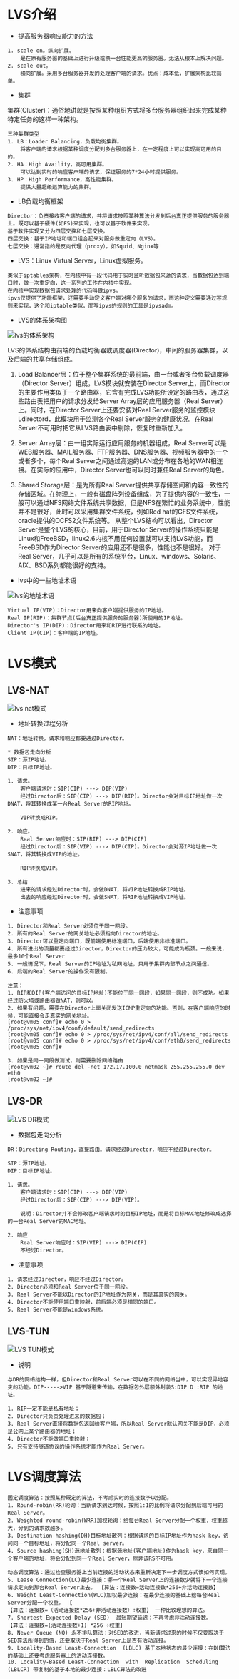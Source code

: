 # LVS介绍
* 提高服务器响应能力的方法
```
1. scale on。纵向扩展。
    是在原有服务器的基础上进行升级或换一台性能更高的服务器。无法从根本上解决问题。
2. scale out。
    横向扩展。采用多台服务器并发的处理客户端的请求。优点：成本低，扩展架构比较简单。
```

* 集群 

集群(Cluster)：通俗地讲就是按照某种组织方式将多台服务器组织起来完成某种特定任务的这样一种架构。
```
三种集群类型
1. LB：Loader Balancing，负载均衡集群。
    将客户端的请求根据某种调度分配到多台服务器上，在一定程度上可以实现高可用的目的。
2. HA：High Availity，高可用集群。
    可以达到实时的响应客户端的请求，保证服务的7*24小时提供服务。
3. HP：High Performance，高性能集群。
    提供大量超级运算能力的集群。
```

* LB负载均衡框架
```
Director：负责接收客户端的请求，并将请求按照某种算法分发到后台真正提供服务的服务器上。既可以基于硬件(如F5)来实现，也可以基于软件来实现。
基于软件实现又分为四层交换和七层交换。
四层交换：基于IP地址和端口组合起来对服务做重定向（LVS）。
七层交换：通常指的是反向代理（proxy），如Squid、Nginx等
```

* LVS：Linux Virtual Server，Linux虚拟服务。
```
类似于iptables架构，在内核中有一段代码用于实时监听数据包来源的请求，当数据包达到端口时，做一次重定向，这一系列的工作在内核中实现。
在内核中实现数据包请求处理的代码叫做ipvs。
ipvs仅提供了功能框架，还需要手动定义客户端对哪个服务的请求，而这种定义需要通过写规则来实现，这个和iptable类似，而写ipvs的规则的工具是ipvsadm。
```

* LVS的体系架构图

![lvs的体系架构](https://github.com/felix1115/Docs/blob/master/Images/lvs-1.png)


LVS的体系结构由前端的负载均衡器或调度器(Director)，中间的服务器集群，以及后端的共享存储组成。

1. Load Balancer层：位于整个集群系统的最前端，由一台或者多台负载调度器（Director Server）组成，LVS模块就安装在Director Server上，而Director的主要作用类似于一个路由器，它含有完成LVS功能所设定的路由表，通过这些路由表把用户的请求分发给Server Array层的应用服务器（Real Server）上。同时，在Director Server上还要安装对Real Server服务的监控模块Ldirectord，此模块用于监测各个Real Server服务的健康状况。在Real Server不可用时把它从LVS路由表中剔除，恢复时重新加入。

2. Server Array层：由一组实际运行应用服务的机器组成，Real Server可以是WEB服务器、MAIL服务器、FTP服务器、DNS服务器、视频服务器中的一个或者多个，每个Real Server之间通过高速的LAN或分布在各地的WAN相连接。在实际的应用中，Director Server也可以同时兼任Real Server的角色。

3. Shared Storage层：是为所有Real Server提供共享存储空间和内容一致性的存储区域。在物理上，一般有磁盘阵列设备组成，为了提供内容的一致性，一般可以通过NFS网络文件系统共享数据，但是NFS在繁忙的业务系统中，性能并不是很好，此时可以采用集群文件系统，例如Red hat的GFS文件系统，oracle提供的OCFS2文件系统等。
从整个LVS结构可以看出，Director Server是整个LVS的核心，目前，用于Director Server的操作系统只能是Linux和FreeBSD，linux2.6内核不用任何设置就可以支持LVS功能，而FreeBSD作为Director Server的应用还不是很多，性能也不是很好。
对于Real Server，几乎可以是所有的系统平台，Linux、windows、Solaris、AIX、BSD系列都能很好的支持。

* lvs中的一些地址术语

![lvs的地址术语](https://github.com/felix1115/Docs/blob/master/Images/lvs-2.png)

```
Virtual IP(VIP)：Director用来向客户端提供服务的IP地址。
Real IP(RIP)：集群节点(后台真正提供服务的服务器)所使用的IP地址。
Director's IP(DIP)：Director用来和RIP进行联系的地址。
Client IP(CIP)：客户端的IP地址。
```

# LVS模式
## LVS-NAT

![lvs nat模式](https://github.com/felix1115/Docs/blob/master/Images/lvs-3.png)

* 地址转换过程分析
```
NAT：地址转换。请求和响应都要通过Director。

* 数据包走向分析
SIP：源IP地址。
DIP：目标IP地址。

1. 请求。
    客户端请求时：SIP(CIP) ---> DIP(VIP)
    经过Director后：SIP(CIP) ---> DIP(RIP)。Director会对目标IP地址做一次DNAT，将其转换成某一台Real Server的RIP地址。

    VIP转换成RIP。

2. 响应。
    Real Server响应时：SIP(RIP) ---> DIP(CIP)
    经过Director后：SIP(VIP) ---> DIP(CIP)。Director会对源IP地址做一次SNAT，将其转换成VIP的地址。

    RIP转换成VIP。

3. 总结
    进来的请求经过Director时，会做DNAT，将VIP地址转换成RIP地址。
    出去的响应经过Director时，会做SNAT，将RIP地址转换成VIP地址。
```

* 注意事项
```
1. Director和Real Server必须位于同一网段。
2. 所有的Real Server的网关地址必须指向Director的地址。
3. Director可以重定向端口，既前端使用标准端口，后端使用非标准端口。
4. 所有进出的流量都要经过Director，Director的压力较大，可能成为瓶颈。一般来说，最多10个Real Server
5. 一般情况下，Real Server的IP地址为私网地址，只用于集群内部节点之间通信。
6. 后端的Real Server的操作没有限制。

注意：
1. RIP和DIP(客户端访问的目标IP地址)不能位于同一网段，如果同一网段，则不成功。如果经过防火墙或路由器做NAT，则可以。
2. 如果有问题，需要在Director上面关闭发送ICMP重定向的功能。否则，在客户端响应的时候，可能直接会走真实的网关地址。
[root@vm05 conf]# echo 0 > /proc/sys/net/ipv4/conf/default/send_redirects
[root@vm05 conf]# echo 0 > /proc/sys/net/ipv4/conf/all/send_redirects
[root@vm05 conf]# echo 0 > /proc/sys/net/ipv4/conf/eth0/send_redirects
[root@vm05 conf]#

3. 如果是同一网段做测试，则需要删除网络路由
[root@vm02 ~]# route del -net 172.17.100.0 netmask 255.255.255.0 dev eth0
[root@vm02 ~]#
```

## LVS-DR

![LVS DR模式](https://github.com/felix1115/Docs/blob/master/Images/lvs-4.png)

* 数据包走向分析
```
DR：Directing Routing，直接路由。请求经过Director，响应不经过Director。

SIP：源IP地址。
DIP：目标IP地址。

1. 请求。
    客户端请求时：SIP(CIP) ---> DIP(VIP)
    经过Director后：SIP(CIP) ---> DIP(VIP)。

    说明：Director并不会修改客户端请求时的目标IP地址，而是将目标MAC地址修改成选择的一台Real Server的MAC地址。

2. 响应
    Real Server响应时：SIP(VIP) ---> DIP(CIP)
    不经过Director。

```

* 注意事项
```
1. 请求经过Director，响应不经过Director。
2. Director必须和Real Server位于同一网段。
3. Real Server不能以Director的IP地址作为网关，而是其真实的网关。
4. Director不能使用端口重映射，前后端必须是相同的端口。
5. Real Server不能是windows系统。
```


## LVS-TUN

![LVS TUN模式](https://github.com/felix1115/Docs/blob/master/Images/lvs-5.png)

* 说明
```
与DR的网络结构一样，但Director和Real Server可以在不同的网络当中，可以实现异地容灾的功能。DIP----->VIP 基于隧道来传输，在数据包外层额外封装S:DIP D :RIP 的地址。

1. RIP一定不能是私有地址；
2. Director只负责处理进来的数据包；
3. Real Server直接将数据包返回给客户端，所以Real Server默认网关不能是DIP，必须是公网上某个路由器的地址；
4. Director不能做端口重映射；
5. 只有支持隧道协议的操作系统才能作为Real Server。   
```

# LVS调度算法
```
固定调度算法：按照某种既定的算法，不考虑实时的连接数予以分配。
1. Round-robin(RR)轮询：当新请求到达时候，按照1:1的比例将请求分配到后端可用的Real Server。
2. Weighted round-robin(WRR)加权轮询：给每台Real Server分配一个权重，权重越大，分到的请求数越多。
3. Destination hashing(DH)目标地址散列：根据请求的目标IP地址作为hask key，访问同一个目标地址，将分配同一个Real server。
4. Source hashing(SH)源地址散列：根据源地址(客户端地址)作为hask key，来自同一个客户端的地址，将会分配到同一个Real Server，除非该RS不可用。

动态调度算法：通过检查服务器上当前连接的活动状态来重新决定下一步调度方式该如何实现。
5. Lease Connection(LC)最少连接：哪一个Real Server上的连接数少就将下一个连接请求定向到那台Real Server上去。 【算法：连接数=活动连接数*256+非活动连接数】
6. Weight Least-Connection(WLC)加权最少连接：在最少连接的基础上给每台Real Server分配一个权重。 【
【算法：连接数=（活动连接数*256+非活动连接数）÷权重】 一种比较理想的算法。
7. Shortest Expected Delay (SED)  最短期望延迟：不再考虑非活动连接数。
【算法：连接数=(活动连接数+1) *256 ÷权重】
8. Never Queue (NQ) 永不排队算法：对SED的改进，当新请求过来的时候不仅要取决于SED算法所得到的值，还要取决于Real Server上是否有活动连接。
9. Locality-Based Least-Connection  (LBLC) 基于本地状态的最少连接：在DH算法的基础上还要考虑服务器上的活动连接数。
10. Locality-Based Least-Connection  with  Replication  Scheduling  (LBLCR) 带复制的基于本地的最少连接：LBLC算法的改进
```